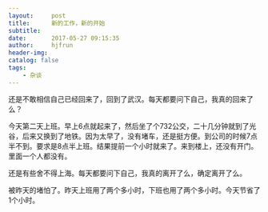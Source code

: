 ```yaml
---
layout:     post
title:      新的工作，新的开始
subtitle:   
date:       2017-05-27 09:15:35
author:     hjfrun
header-img: 
catalog: false
tags:
    - 杂谈
---
```


还是不敢相信自己已经回来了，回到了武汉。每天都要问下自己，我真的回来了么？

今天第二天上班。早上6点就起来了，然后坐了个732公交，二十几分钟就到了光谷，后来又换到了地铁。因为太早了，没有堵车，还是挺方便。到公司的时候7点半不到。要求是8点半上班。结果提前一个小时就来了。来到楼上，还没有开门。里面一个人都没有。

还是有些舍不得上海。每天都要问下自己，我真的离开了么，确定离开了么。

被昨天的堵怕了。昨天上班用了两个多小时，下班也用了两个多小时。今天节省了1个小时。

